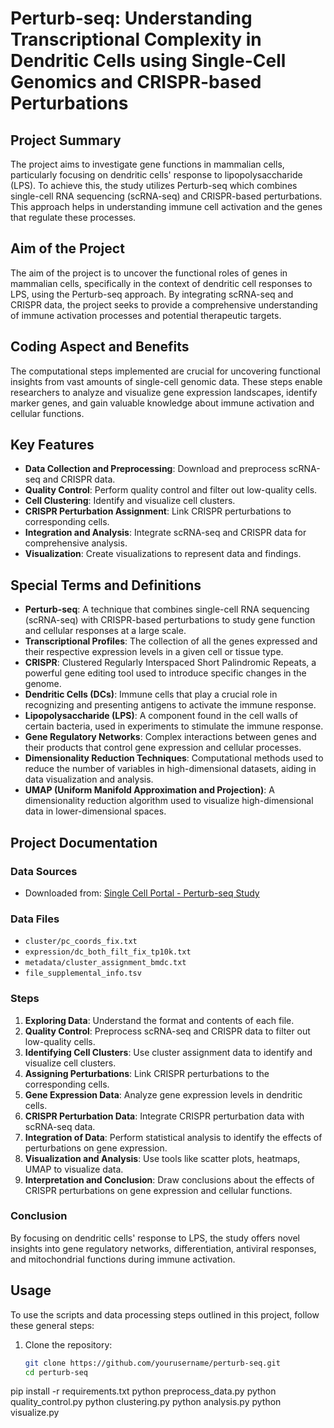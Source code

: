 # Perturb-seq: Understanding Transcriptional Complexity in Dendritic Cells using Single-Cell Genomics and CRISPR-based Perturbations

## Project Summary
The project aims to investigate gene functions in mammalian cells, particularly focusing on dendritic cells' response to lipopolysaccharide (LPS). To achieve this, the study utilizes Perturb-seq which combines single-cell RNA sequencing (scRNA-seq) and CRISPR-based perturbations. This approach helps in understanding immune cell activation and the genes that regulate these processes.

## Aim of the Project
The aim of the project is to uncover the functional roles of genes in mammalian cells, specifically in the context of dendritic cell responses to LPS, using the Perturb-seq approach. By integrating scRNA-seq and CRISPR data, the project seeks to provide a comprehensive understanding of immune activation processes and potential therapeutic targets.

## Coding Aspect and Benefits
The computational steps implemented are crucial for uncovering functional insights from vast amounts of single-cell genomic data. These steps enable researchers to analyze and visualize gene expression landscapes, identify marker genes, and gain valuable knowledge about immune activation and cellular functions.

## Key Features
- **Data Collection and Preprocessing**: Download and preprocess scRNA-seq and CRISPR data.
- **Quality Control**: Perform quality control and filter out low-quality cells.
- **Cell Clustering**: Identify and visualize cell clusters.
- **CRISPR Perturbation Assignment**: Link CRISPR perturbations to corresponding cells.
- **Integration and Analysis**: Integrate scRNA-seq and CRISPR data for comprehensive analysis.
- **Visualization**: Create visualizations to represent data and findings.

## Special Terms and Definitions
- **Perturb-seq**: A technique that combines single-cell RNA sequencing (scRNA-seq) with CRISPR-based perturbations to study gene function and cellular responses at a large scale.
- **Transcriptional Profiles**: The collection of all the genes expressed and their respective expression levels in a given cell or tissue type.
- **CRISPR**: Clustered Regularly Interspaced Short Palindromic Repeats, a powerful gene editing tool used to introduce specific changes in the genome.
- **Dendritic Cells (DCs)**: Immune cells that play a crucial role in recognizing and presenting antigens to activate the immune response.
- **Lipopolysaccharide (LPS)**: A component found in the cell walls of certain bacteria, used in experiments to stimulate the immune response.
- **Gene Regulatory Networks**: Complex interactions between genes and their products that control gene expression and cellular processes.
- **Dimensionality Reduction Techniques**: Computational methods used to reduce the number of variables in high-dimensional datasets, aiding in data visualization and analysis.
- **UMAP (Uniform Manifold Approximation and Projection)**: A dimensionality reduction algorithm used to visualize high-dimensional data in lower-dimensional spaces.

## Project Documentation
### Data Sources
- Downloaded from: [Single Cell Portal - Perturb-seq Study](https://singlecell.broadinstitute.org/single_cell/study/SCP24/perturb-seq)

### Data Files
- `cluster/pc_coords_fix.txt`
- `expression/dc_both_filt_fix_tp10k.txt`
- `metadata/cluster_assignment_bmdc.txt`
- `file_supplemental_info.tsv`

### Steps
1. **Exploring Data**: Understand the format and contents of each file.
2. **Quality Control**: Preprocess scRNA-seq and CRISPR data to filter out low-quality cells.
3. **Identifying Cell Clusters**: Use cluster assignment data to identify and visualize cell clusters.
4. **Assigning Perturbations**: Link CRISPR perturbations to the corresponding cells.
5. **Gene Expression Data**: Analyze gene expression levels in dendritic cells.
6. **CRISPR Perturbation Data**: Integrate CRISPR perturbation data with scRNA-seq data.
7. **Integration of Data**: Perform statistical analysis to identify the effects of perturbations on gene expression.
8. **Visualization and Analysis**: Use tools like scatter plots, heatmaps, UMAP to visualize data.
9. **Interpretation and Conclusion**: Draw conclusions about the effects of CRISPR perturbations on gene expression and cellular functions.

### Conclusion
By focusing on dendritic cells' response to LPS, the study offers novel insights into gene regulatory networks, differentiation, antiviral responses, and mitochondrial functions during immune activation.

## Usage
To use the scripts and data processing steps outlined in this project, follow these general steps:

1. Clone the repository:
   ```bash
   git clone https://github.com/yourusername/perturb-seq.git
   cd perturb-seq


pip install -r requirements.txt
python preprocess_data.py
python quality_control.py
python clustering.py
python analysis.py
python visualize.py

